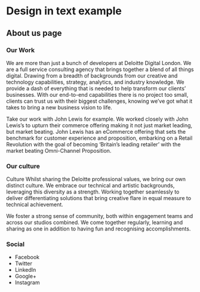 # Design in text example

## About us page

### Our Work
We are more than just a bunch of developers at Deloitte Digital London. We are a full service consulting agency that brings together a blend of all things digital. Drawing from a breadth of backgrounds from our creative and technology capabilities, strategy, analytics, and industry knowledge. We provide a dash of everything that is needed to help transform our clients’ businesses. With our end-to-end capabilities there is no project too small, clients can trust us with their biggest challenges, knowing we’ve got what it takes to bring a new business vision to life.

Take our work with John Lewis for example. We worked closely with John Lewis’s to upturn their commerce offering making it not just market leading, but market beating. John Lewis has an eCommerce offering that sets the benchmark for customer experience and proposition, embarking on a Retail Revolution with the goal of becoming ‘Britain’s leading retailer’ with the market beating Omni-Channel Proposition.

### Our culture
Culture
Whilst sharing the Deloitte professional values, we bring our own distinct culture. We embrace our technical and artistic backgrounds, leveraging this diversity as a strength. Working together seamlessly to deliver differentiating solutions that bring creative flare in equal measure to technical achievement.

We foster a strong sense of community, both within engagement teams and across our studios combined. We come together regularly, learning and sharing as one in addition to having fun and recognising accomplishments.

### Social
- Facebook
- Twitter
- LinkedIn
- Google+
- Instagram
